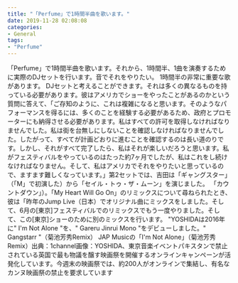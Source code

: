 ```yaml
---
title: "「Perfume」で1時間半曲を歌います。"
date: 2019-11-28 02:08:08
categories:
- General
tags:
- "Perfume"
---
```


「Perfume」で1時間半曲を歌います。それから、1時間半、1曲を演奏するために実際のDJセットを行います。音でそれをやりたい。 1時間半の非常に重要な歌があります。 DJセットと考えることができます。それは多くの異なるものを持っている必要があります。彼はアメリカでショーをやったことがあるのかという質問に答えて、「ご存知のように、これは複雑になると思います。そのようなパフォーマンスを得るには、多くのことを経験する必要があるため、政府とプロモーターにも納得させる必要があります。私はすべての許可を取得しなければなりませんでした。私は街を台無しにしないことを確認しなければなりませんでした。したがって、すべてが計画どおりに進むことを確認するのは長い道のりです。しかし、それがすべて完了したら、私はそれが楽しいだろうと思います。私がフェスティバルをやっているのはたった約7ヶ月でしたが、私はこれをし続けなければなりません。そして、私はアメリカでそれをやりたいと思っているので、ますます難しくなっています。」第2セットでは、吉田は「ギャングスター」（「M」で初演した）から「セイル・トゥ・ザ・ムーン」を演じました。 「カウントダウン」）。「My Heart Will Go On」のリミックスについて尋ねられたとき、彼は「昨年のJump Live（日本）でオリジナル曲にミックスをしました。そして、6月の[東京]フェスティバルでのリミックスでもう一度やりました。そして、この[東京]ショーのために別のミックスを行います。 &quot;YOSHIDAは2016年に&quot; I&#39;m Not Alone &quot;を、&quot; Gareru Jinrui Mono &quot;をデビューしました。&quot; Gangstarr &quot;（菊池芳秀Remix） JAP Musicの「I&#39;m Not Alone」（菊池芳秀Remix）出典：1channel画像：YOSHIDA、東京音楽イベントパキスタンで禁止されている英国で最も物議を醸す映画祭を開催するオンラインキャンペーンが活発化しています。今週末の映画祭では、約200人がオンラインで集結し、有名なカンヌ映画祭の禁止を要求しています
